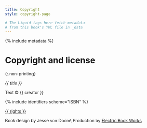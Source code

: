 ```yaml
---
title: Copyright
style: copyright-page

# The Liquid tags here fetch metadata
# from this book's YML file in _data
---
```


{% include metadata %}

# Copyright and license
{:.non-printing}

*{{ title }}*

Text © {{ creator }}

{% include identifiers scheme="ISBN" %}

[{{ rights }}](https://creativecommons.org/licenses/by-sa/4.0/)

Book design by Jesse von Doom\\
Production by [Electric Book Works](https://electricbookworks.com)
